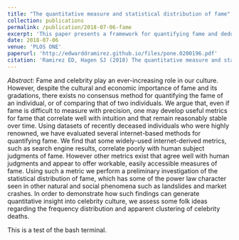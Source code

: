 ```yaml
---
title: "The quantitative measure and statistical distribution of fame"
collection: publications
permalink: /publication/2018-07-06-fame
excerpt: 'This paper presents a framework for quantifying fame and deducing a statistical distribution for it given a population and audience.'
date: 2018-07-06
venue: 'PLOS ONE'
paperurl: 'http://edwarddramirez.github.io/files/pone.0200196.pdf'
citation: 'Ramirez ED, Hagen SJ (2018) The quantitative measure and statistical distribution of fame. PLOS ONE 13(7): e0200196. https://doi.org/10.1371/journal.pone.0200196'
---
```

*Abstract:* Fame and celebrity play an ever-increasing role in our culture. However, despite the cultural and economic importance of fame and its gradations, there exists no consensus method for quantifying the fame of an individual, or of comparing that of two individuals. We argue that, even if fame is difficult to measure with precision, one may develop useful metrics for fame that correlate well with intuition and that remain reasonably stable over time. Using datasets of recently deceased individuals who were highly renowned, we have evaluated several internet-based methods for quantifying fame. We find that some widely-used internet-derived metrics, such as search engine results, correlate poorly with human subject judgments of fame. However other metrics exist that agree well with human judgments and appear to offer workable, easily accessible measures of fame. Using such a metric we perform a preliminary investigation of the statistical distribution of fame, which has some of the power law character seen in other natural and social phenomena such as landslides and market crashes. In order to demonstrate how such findings can generate quantitative insight into celebrity culture, we assess some folk ideas regarding the frequency distribution and apparent clustering of celebrity deaths. 

This is a test of the bash terminal.